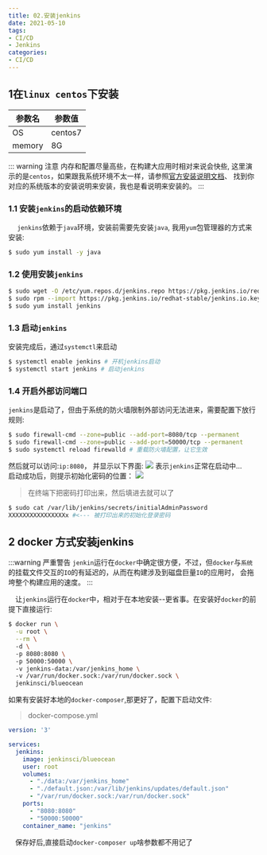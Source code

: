 ```yaml
---
title: 02.安装jenkins
date: 2021-05-10
tags:
- CI/CD
- Jenkins
categories:
- CI/CD
---
```

## 1在`linux centos`下安装
| 参数名 | 参数值 |
| --- | --- |
| OS | centos7   |
| memory | 8G |
::: warning 注意
内存和配置尽量高些，在构建大应用时相对来说会快些, 这里演示的是`centos`，如果跟我系统环境不太一样，请参照[官方安装说明文档](https://www.jenkins.io/doc/book/installing/linux/)、
找到你对应的系统版本的安装说明来安装，我也是看说明来安装的。
:::
<!-- more -->
### 1.1 安装`jenkins`的启动依赖环境
&emsp; `jenkins`依赖于`java`环境，安装前需要先安装`java`, 我用`yum`包管理器的方式来安装:
``` bash 
$ sudo yum install -y java
```
### 1.2 使用安装`jenkins`
``` bash 
$ sudo wget -O /etc/yum.repos.d/jenkins.repo https://pkg.jenkins.io/redhat-stable/jenkins.repo
$ sudo rpm --import https://pkg.jenkins.io/redhat-stable/jenkins.io.key
$ sudo yum install jenkins
```
### 1.3 启动`jenkins`
安装完成后，通过`systemctl`来启动
``` bash 
$ systemctl enable jenkins # 开机jenkins启动
$ systemctl start jenkins # 启动jenkins
```
### 1.4 开启外部访问端口
`jenkins`是启动了，但由于系统的防火墙限制外部访问无法进来，需要配置下放行规则:
``` bash 
$ sudo firewall-cmd --zone=public --add-port=8080/tcp --permanent
$ sudo firewall-cmd --zone=public --add-port=50000/tcp --permanent
$ sudo systemctl reload firewalld # 重载防火墙配置，让它生效
```
然后就可以访问:`ip:8080`， 并显示以下界面:
![](https://qiniu.wuchuheng.com/image/20210627181629.png)
表示`jenkins`正常在启动中...  
启动成功后，则提示初始化密码的位置：
![](https://qiniu.wuchuheng.com/image/20210627182042.png)
>在终端下把密码打印出来，然后填进去就可以了
``` bash 
$ sudo cat /var/lib/jenkins/secrets/initialAdminPassword
XXXXXXXXXXXXXXXXx #<--- 被打印出来的初始化登录密码
```


## 2 docker 方式安装jenkins
:::warning 严重警告
`jenkin`运行在`docker`中确定很方便，不过，但`docker`与`系统`的挂载文件交互的`IO`的有延迟的，从而在构建涉及到磁盘巨量`IO`的应用时，
会拖垮整个构建应用的速度。
:::


&emsp;让`jenkins`运行在`docker`中，相对于在本地安装--更省事。在安装好`docker`的前提下直接运行:
``` bash 
$ docker run \
  -u root \
  --rm \  
  -d \ 
  -p 8080:8080 \ 
  -p 50000:50000 \ 
  -v jenkins-data:/var/jenkins_home \ 
  -v /var/run/docker.sock:/var/run/docker.sock \ 
  jenkinsci/blueocean 
```
如果有安装好本地的`docker-composer`,那更好了，配置下启动文件:
>docker-compose.yml
``` yml 
version: '3'

services:
  jenkins:
    image: jenkinsci/blueocean
    user: root
    volumes:
      - "./data:/var/jenkins_home"
      - "./default.json:/var/lib/jenkins/updates/default.json"
      - "/var/run/docker.sock:/var/run/docker.sock"
    ports:
      - "8080:8080"
      - "50000:50000"
    container_name: "jenkins"
```
&emsp;保存好后,直接启动`docker-composer up`啥参数都不用记了
